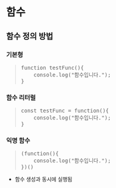 # 함수
## 함수 정의 방법
### 기본형
  > <pre>
  > function testFunc(){
  >     console.log("함수입니다.");
  > }
  > </pre>
### 함수 리터럴
  > <pre>
  > const testFunc = function(){
  >     console.log("함수입니다.");  
  > }
  > </pre>
### 익명 함수
  > <pre>
  > (function(){
  >     console.log("함수입니다.");  
  > })()
  > </pre>
  * 함수 생성과 동시에 실행됨